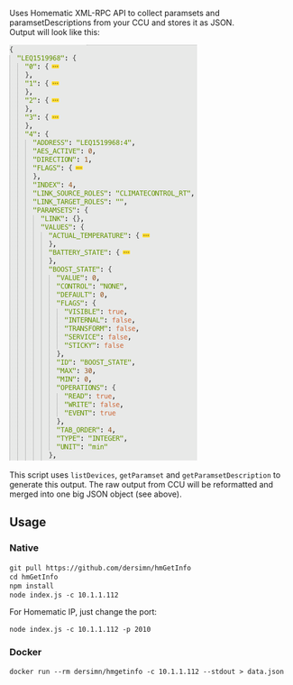 Uses Homematic XML-RPC API to collect paramsets and paramsetDescriptions from your CCU and stores it as JSON.  
Output will look like this:

![](docs/sample_output.png)

This script uses `listDevices`, `getParamset` and `getParamsetDescription` to generate this output. The raw output from CCU will be reformatted and merged into one big JSON object (see above).

## Usage

### Native

	git pull https://github.com/dersimn/hmGetInfo
	cd hmGetInfo
	npm install
	node index.js -c 10.1.1.112

For Homematic IP, just change the port:

	node index.js -c 10.1.1.112 -p 2010

### Docker

	docker run --rm dersimn/hmgetinfo -c 10.1.1.112 --stdout > data.json

